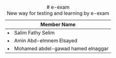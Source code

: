 

<table>
<caption># e-exam <br>
New way for testing and learning by e-exam  </caption>
<thead>
<th>
 Member Name
</th>
</thead>

<tr>
<td> <li>Salim Fathy Selim </li> </td>
</tr>


<tr>
<td> <li>Amin Abd-elmnem Elsayed</li> </td>
</tr>


<tr>
<td> <li> Mohamed abdel-gawad hamed elnaggar</li> </td>
</tr>
 </table>
